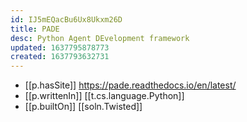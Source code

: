 ```yaml
---
id: IJ5mEQacBu6Ux8Ukxm26D
title: PADE
desc: Python Agent DEvelopment framework
updated: 1637795878773
created: 1637793632731
---
```



- [[p.hasSite]] https://pade.readthedocs.io/en/latest/
- [[p.writtenIn]] [[t.cs.language.Python]]
- [[p.builtOn]] [[soln.Twisted]]
